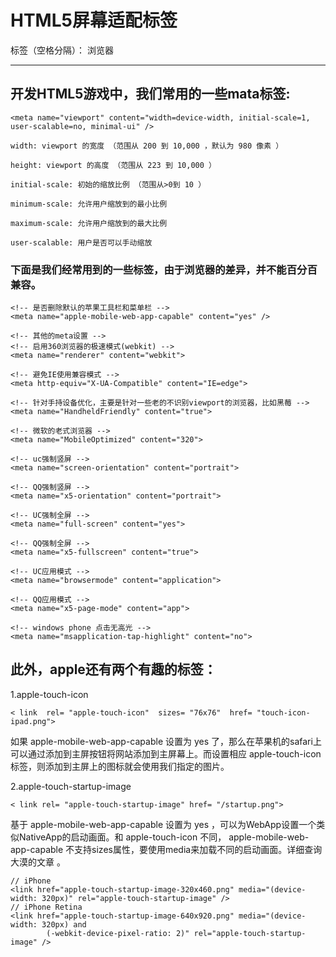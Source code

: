 # HTML5屏幕适配标签

标签（空格分隔）： 浏览器

---

## 开发HTML5游戏中，我们常用的一些mata标签:
```
<meta name="viewport" content="width=device-width, initial-scale=1, user-scalable=no, minimal-ui" /> 
```

    width: viewport 的宽度 （范围从 200 到 10,000 ，默认为 980 像素 ）
    
    height: viewport 的高度 （范围从 223 到 10,000 ）
    
    initial-scale: 初始的缩放比例 （范围从>0到 10 ）
    
    minimum-scale: 允许用户缩放到的最小比例
    
    maximum-scale: 允许用户缩放到的最大比例
    
    user-scalable: 用户是否可以手动缩放

### 下面是我们经常用到的一些标签，由于浏览器的差异，并不能百分百兼容。



	<!-- 是否删除默认的苹果工具栏和菜单栏 -->
	<meta name="apple-mobile-web-app-capable" content="yes" />
	
	<!-- 其他的meta设置 -->
	<!-- 启用360浏览器的极速模式(webkit) -->
	<meta name="renderer" content="webkit">
	
	<!-- 避免IE使用兼容模式 -->
	<meta http-equiv="X-UA-Compatible" content="IE=edge">
	
	<!-- 针对手持设备优化，主要是针对一些老的不识别viewport的浏览器，比如黑莓 -->
	<meta name="HandheldFriendly" content="true">
	
	<!-- 微软的老式浏览器 -->
	<meta name="MobileOptimized" content="320">
	
	<!-- uc强制竖屏 -->
	<meta name="screen-orientation" content="portrait">
	
	<!-- QQ强制竖屏 -->
	<meta name="x5-orientation" content="portrait">
	
	<!-- UC强制全屏 -->
	<meta name="full-screen" content="yes">
	
	<!-- QQ强制全屏 -->
	<meta name="x5-fullscreen" content="true">
	
	<!-- UC应用模式 -->
	<meta name="browsermode" content="application">
	
	<!-- QQ应用模式 -->
	<meta name="x5-page-mode" content="app">
	
	<!-- windows phone 点击无高光 -->
	<meta name="msapplication-tap-highlight" content="no">



## 此外，apple还有两个有趣的标签：

 1.apple-touch-icon

```
< link  rel= "apple-touch-icon"  sizes= "76x76"  href= "touch-icon-ipad.png">

```
如果 apple-mobile-web-app-capable 设置为 yes 了，那么在苹果机的safari上可以通过添加到主屏按钮将网站添加到主屏幕上。而设置相应 apple-touch-icon 标签，则添加到主屏上的图标就会使用我们指定的图片。

 2.apple-touch-startup-image
 
```
< link rel= "apple-touch-startup-image" href= "/startup.png">
```

基于 apple-mobile-web-app-capable 设置为 yes ，可以为WebApp设置一个类似NativeApp的启动画面。和 apple-touch-icon 不同， apple-mobile-web-app-capable 不支持sizes属性，要使用media来加载不同的启动画面。详细查询 大漠的文章 。

	// iPhone
	<link href="apple-touch-startup-image-320x460.png" media="(device-width: 320px)" rel="apple-touch-startup-image" />
	// iPhone Retina
	<link href="apple-touch-startup-image-640x920.png" media="(device-width: 320px) and 
			(-webkit-device-pixel-ratio: 2)" rel="apple-touch-startup-image" />


